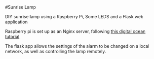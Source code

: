 #Sunrise Lamp

DIY sunrise lamp using a Raspberry Pi, Some LEDS and a Flask web application

Raspberry pi is set up as an Nginx server, following [this digital ocean tutorial](https://www.digitalocean.com/community/tutorials/how-to-serve-flask-applications-with-uswgi-and-nginx-on-ubuntu-18-04)

The flask app allows the settings of the alarm to be changed on a local network, as well as controlling the lamp remotely.
